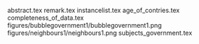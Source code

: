 abstract.tex
remark.tex
instancelist.tex
age_of_contries.tex
completeness_of_data.tex
figures/bubblegovernment1/bubblegovernment1.png
figures/neighbours1/neighbours1.png
subjects_government.tex